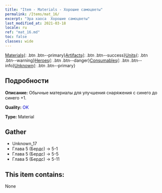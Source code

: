 ```yaml
---
title: "Item - Materials - Хорошие самоцветы"
permalink: /Items/mat_16/
excerpt: "Эра хаоса  Хорошие самоцветы"
last_modified_at: 2021-03-18
locale: ru
ref: "mat_16.md"
toc: false
classes: wide
---
```

 [Materials](/ru/Items/){: .btn .btn--primary}[Artifacts](/ru/Items/Artifacts/){: .btn .btn--success}[Units](/ru/Items/Units/){: .btn .btn--warning}[Heroes](/ru/Items/Heroes/){: .btn .btn--danger}[Consumables](/ru/Items/Consumables/){: .btn .btn--info}[Unknown](/ru/Items/Unknown/){: .btn .btn--primary}

## Подробности
 **Описание:** Обычные материалы для улучшения снаряжения c синего до синего +1.

 **Quality:** <span style="color: #0000CD">OK</span>

 **Type:** Material

## Gather

*    Unknown_17 
*    Глава 5 (Бердс) -> 5-1 
*    Глава 5 (Бердс) -> 5-5 
*    Глава 5 (Бердс) -> 5-11 

## This item contains:

  None

